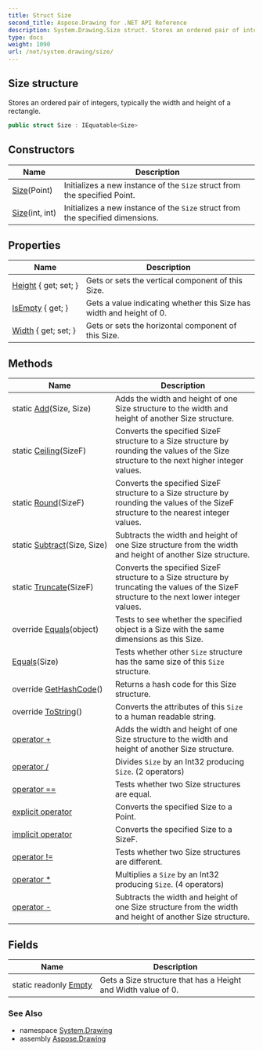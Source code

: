 ```yaml
---
title: Struct Size
second_title: Aspose.Drawing for .NET API Reference
description: System.Drawing.Size struct. Stores an ordered pair of integers typically the width and height of a rectangle
type: docs
weight: 1090
url: /net/system.drawing/size/
---
```

## Size structure

Stores an ordered pair of integers, typically the width and height of a rectangle.

```csharp
public struct Size : IEquatable<Size>
```

## Constructors

| Name | Description |
| --- | --- |
| [Size](size/#constructor_1)(Point) | Initializes a new instance of the `Size` struct from the specified Point. |
| [Size](size/#constructor)(int, int) | Initializes a new instance of the `Size` struct from the specified dimensions. |

## Properties

| Name | Description |
| --- | --- |
| [Height](../../system.drawing/size/height/) { get; set; } | Gets or sets the vertical component of this Size. |
| [IsEmpty](../../system.drawing/size/isempty/) { get; } | Gets a value indicating whether this Size has width and height of 0. |
| [Width](../../system.drawing/size/width/) { get; set; } | Gets or sets the horizontal component of this Size. |

## Methods

| Name | Description |
| --- | --- |
| static [Add](../../system.drawing/size/add/)(Size, Size) | Adds the width and height of one Size structure to the width and height of another Size structure. |
| static [Ceiling](../../system.drawing/size/ceiling/)(SizeF) | Converts the specified SizeF structure to a Size structure by rounding the values of the Size structure to the next higher integer values. |
| static [Round](../../system.drawing/size/round/)(SizeF) | Converts the specified SizeF structure to a Size structure by rounding the values of the SizeF structure to the nearest integer values. |
| static [Subtract](../../system.drawing/size/subtract/)(Size, Size) | Subtracts the width and height of one Size structure from the width and height of another Size structure. |
| static [Truncate](../../system.drawing/size/truncate/)(SizeF) | Converts the specified SizeF structure to a Size structure by truncating the values of the SizeF structure to the next lower integer values. |
| override [Equals](../../system.drawing/size/equals/#equals_1)(object) | Tests to see whether the specified object is a Size with the same dimensions as this Size. |
| [Equals](../../system.drawing/size/equals/#equals)(Size) | Tests whether other `Size` structure has the same size of this `Size` structure. |
| override [GetHashCode](../../system.drawing/size/gethashcode/)() | Returns a hash code for this Size structure. |
| override [ToString](../../system.drawing/size/tostring/)() | Converts the attributes of this `Size` to a human readable string. |
| [operator +](../../system.drawing/size/op_addition/) | Adds the width and height of one Size structure to the width and height of another Size structure. |
| [operator /](../../system.drawing/size/op_division/#op_division) | Divides `Size` by an Int32 producing `Size`. (2 operators) |
| [operator ==](../../system.drawing/size/op_equality/) | Tests whether two Size structures are equal. |
| [explicit operator](../../system.drawing/size/op_explicit/) | Converts the specified Size to a Point. |
| [implicit operator](../../system.drawing/size/op_implicit/) | Converts the specified Size to a SizeF. |
| [operator !=](../../system.drawing/size/op_inequality/) | Tests whether two Size structures are different. |
| [operator *](../../system.drawing/size/op_multiply/#op_multiply) | Multiplies a `Size` by an Int32 producing `Size`. (4 operators) |
| [operator -](../../system.drawing/size/op_subtraction/) | Subtracts the width and height of one Size structure from the width and height of another Size structure. |

## Fields

| Name | Description |
| --- | --- |
| static readonly [Empty](../../system.drawing/size/empty/) | Gets a Size structure that has a Height and Width value of 0. |

### See Also

* namespace [System.Drawing](../../system.drawing/)
* assembly [Aspose.Drawing](../../)


